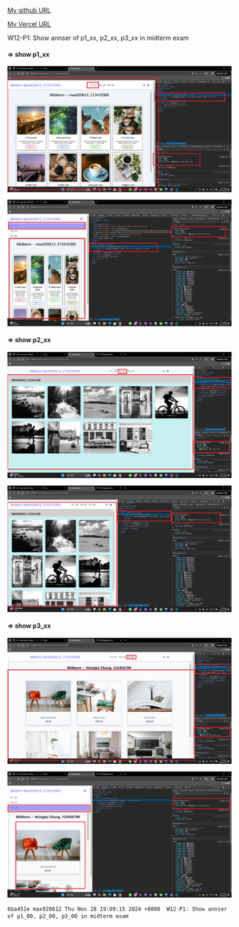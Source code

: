 [My github URL](https://github.com/max920612/1131-sweb-demo-00)

[My Vercel URL](https://1131-sweb-demo-00.vercel.app/)

W12-P1: Show annser of p1_xx, p2_xx, p3_xx in midterm exam
 
#### => show p1_xx
 
![](w12-p1-1.png)

![](w12-p1-1-1.png)

#### => show p2_xx
 
![](w12-p1-2.png)
 
![](w12-p1-2-1.png)
 
#### => show p3_xx
 
![](w12-p1-3.png)
 
![](w12-p1-3-1.png)
 
```
6ba451e max920612 Thu Nov 28 19:09:15 2024 +0800  W12-P1: Show annser of p1_00, p2_00, p3_00 in midterm exam
```